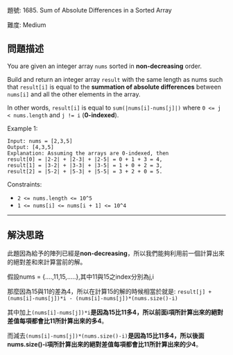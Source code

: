 題號: 1685. Sum of Absolute Differences in a Sorted Array

難度: Medium

## 問題描述
You are given an integer array `nums` sorted in **non-decreasing** order.

Build and return an integer array `result` with the same length as nums such that `result[i]` is equal to the **summation of absolute differences** between `nums[i]` and all the other elements in the array.

In other words, `result[i]` is equal to `sum(|nums[i]-nums[j]|)` where `0 <= j < nums.length` and `j != i` (**0-indexed**).


Example 1:

```
Input: nums = [2,3,5]
Output: [4,3,5]
Explanation: Assuming the arrays are 0-indexed, then
result[0] = |2-2| + |2-3| + |2-5| = 0 + 1 + 3 = 4,
result[1] = |3-2| + |3-3| + |3-5| = 1 + 0 + 2 = 3,
result[2] = |5-2| + |5-3| + |5-5| = 3 + 2 + 0 = 5.
```

Constraints:

- `2 <= nums.length <= 10^5`
- `1 <= nums[i] <= nums[i + 1] <= 10^4`

---
## 解決思路

此題因為給予的陣列已經是**non-decreasing**，所以我們能夠利用前一個計算出來的絕對差和來計算當前的解。

假設nums = {....,11,15,.....},其中11與15之index分別為j,i

那麼因為15與11的差為4，所以在計算15的解的時候相當於就是:
`result[j] + (nums[i]-nums[j])*i - (nums[i]-nums[j])*(nums.size()-i)`

其中加上`(nums[i]-nums[j])*i`**是因為15比11多4，所以前面i項所計算出來的絕對差值每項都會比11所計算出來的多4**。

而減去`(nums[i]-nums[j])*(nums.size()-i)`**是因為15比11多4，所以後面nums.size()-i項所計算出來的絕對差值每項都會比11所計算出來的少4**。
